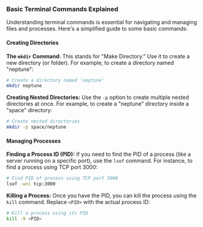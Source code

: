 ### Basic Terminal Commands Explained

Understanding terminal commands is essential for navigating and managing files and processes. Here's a simplified guide to some basic commands:

#### Creating Directories

**The `mkdir` Command:** This stands for "Make Directory." Use it to create a new directory (or folder). For example, to create a directory named "neptune":

```zsh
# Create a directory named 'neptune'
mkdir neptune
```

**Creating Nested Directories:** Use the `-p` option to create multiple nested directories at once. For example, to create a "neptune" directory inside a "space" directory:

```zsh
# Create nested directories
mkdir -p space/neptune
```

#### Managing Processes

**Finding a Process ID (PID):** If you need to find the PID of a process (like a server running on a specific port), use the `lsof` command. For instance, to find a process using TCP port 3000:

```zsh
# Find PID of process using TCP port 3000
lsof -wni tcp:3000
```

**Killing a Process:** Once you have the PID, you can kill the process using the `kill` command. Replace `<PID>` with the actual process ID:

```zsh
# Kill a process using its PID
kill -9 <PID>
```
